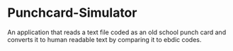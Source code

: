 # Punchcard-Simulator
An application that reads a text file coded as an old school punch card and converts it to human readable text by comparing it to ebdic codes.

